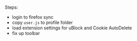 Steps:
- login to firefox sync
- copy `user.js` to profile folder
- load extension settings for uBlock and Cookie AutoDelete
- fix up toolbar